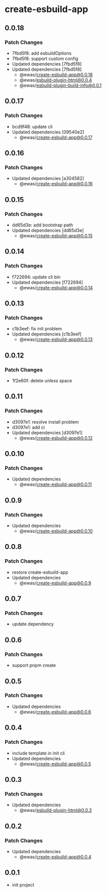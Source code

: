 # create-esbuild-app

## 0.0.18

### Patch Changes

- 7fbd5f8: add esbuildOptions
- 7fbd5f8: support custom config
- Updated dependencies [7fbd5f8]
- Updated dependencies [7fbd5f8]
  - @ewas/create-esbuild-app@0.0.18
  - @ewas/esbuild-plugin-html@0.0.4
  - @ewas/esbuild-plugin-build-info@0.0.1

## 0.0.17

### Patch Changes

- bcd9f48: update cli
- Updated dependencies [09540e2]
  - @ewas/create-esbuild-app@0.0.17

## 0.0.16

### Patch Changes

- Updated dependencies [a304582]
  - @ewas/create-esbuild-app@0.0.16

## 0.0.15

### Patch Changes

- dd65d3e: add bootstrap path
- Updated dependencies [dd65d3e]
  - @ewas/create-esbuild-app@0.0.15

## 0.0.14

### Patch Changes

- f722694: update cli bin
- Updated dependencies [f722694]
  - @ewas/create-esbuild-app@0.0.14

## 0.0.13

### Patch Changes

- c1b3eef: fix init problem
- Updated dependencies [c1b3eef]
  - @ewas/create-esbuild-app@0.0.13

## 0.0.12

### Patch Changes

- 1f2e60f: delete unless space

## 0.0.11

### Patch Changes

- d3097e1: resolve install problem
- d3097e1: add ci
- Updated dependencies [d3097e1]
  - @ewas/create-esbuild-app@0.0.12

## 0.0.10

### Patch Changes

- Updated dependencies
  - @ewas/create-esbuild-app@0.0.11

## 0.0.9

### Patch Changes

- Updated dependencies
  - @ewas/create-esbuild-app@0.0.10

## 0.0.8

### Patch Changes

- restore create-esbuild-app
- Updated dependencies
  - @ewas/create-esbuild-app@0.0.9

## 0.0.7

### Patch Changes

- update dependency

## 0.0.6

### Patch Changes

- support pnpm create

## 0.0.5

### Patch Changes

- Updated dependencies
  - @ewas/create-esbuild-app@0.0.6

## 0.0.4

### Patch Changes

- include template in init cli
- Updated dependencies
  - @ewas/create-esbuild-app@0.0.5

## 0.0.3

### Patch Changes

- Updated dependencies
  - @ewas/esbuild-plugin-html@0.0.3

## 0.0.2

### Patch Changes

- Updated dependencies
  - @ewas/create-esbuild-app@0.0.4

## 0.0.1

- init project
